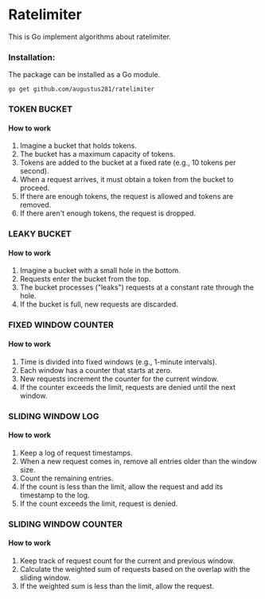 # Ratelimiter
This is Go implement algorithms about ratelimiter.

### Installation:
The package can be installed as a Go module.

```
go get github.com/augustus281/ratelimiter
```

### TOKEN BUCKET
#### How to work
1. Imagine a bucket that holds tokens.
2. The bucket has a maximum capacity of tokens.
3. Tokens are added to the bucket at a fixed rate (e.g., 10 tokens per second).
4. When a request arrives, it must obtain a token from the bucket to proceed.
5. If there are enough tokens, the request is allowed and tokens are removed.
6. If there aren't enough tokens, the request is dropped.

### LEAKY BUCKET
#### How to work
1. Imagine a bucket with a small hole in the bottom.
2. Requests enter the bucket from the top.
3. The bucket processes ("leaks") requests at a constant rate through the hole.
4. If the bucket is full, new requests are discarded.

### FIXED WINDOW COUNTER
#### How to work
1. Time is divided into fixed windows (e.g., 1-minute intervals).
2. Each window has a counter that starts at zero.
3. New requests increment the counter for the current window.
4. If the counter exceeds the limit, requests are denied until the next window.

### SLIDING WINDOW LOG
#### How to work
1. Keep a log of request timestamps.
2. When a new request comes in, remove all entries older than the window size.
3. Count the remaining entries.
4. If the count is less than the limit, allow the request and add its timestamp to the log.
5. If the count exceeds the limit, request is denied.

### SLIDING WINDOW COUNTER
#### How to work
1. Keep track of request count for the current and previous window.
2. Calculate the weighted sum of requests based on the overlap with the sliding window.
3. If the weighted sum is less than the limit, allow the request.

